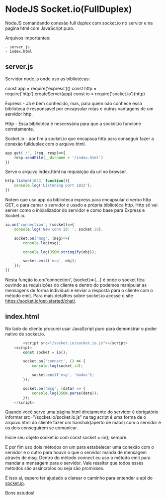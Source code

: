 # NodeJS Socket.io(FullDuplex)
NodeJS comandando conexão full duplex com socket.io no servior e na pagina html com JavaScript puro.

Arquivos importantes:

	- server.js
	- index.html

## server.js

Servidor node.js onde uso as bibliotécas:

const app = require('express')()
const http = require('http').createServer(app)
const io = require('socket.io')(http)

Express - Já é bem conhecido, mas, para quem não conhece essa biblioteca é responsavel por encapsular rotas e outras vantagens de
um servidor http.

Http - Essa bibliotéca é nescessária para que a socket.io funcione corretamente.

Socket.io - por fim a socket.io que encapsua http para conseguir fazer a conexão fullduplex com o arquivo html.

```javascript
app.get('/', (req, resp)=>{
	resp.sendFile(__dirname + '/index.html')
})
```

Serve o arquivo index.html na requisição da url no browser.

```javascript
http.listen(1023, function(){
	console.log('Listening port 1023');
})
```

Notem que uso app da biblioteca express para encapsular o verbo http GET, e para camar o servidor é usado a própria bibliotéca
http. Http só vai server como o inicializador do servidor e como base para Express e Socket.io.

```javascript
io.on('connection', (socket)=>{
	console.log('New conn id: ', socket.id);

	socket.on('msg', (msg)=>{
		console.log(msg);

		console.log(JSON.stringify(obj));

		socket.emit('msg', obj);
	});
})
```

Nesta função io.on('connection', (socket)=>{...} é onde o socket fica ouvindo as requisições do cliente e dentro do podemos
manipular as mensagens de forma individual e enviar a resposta para o cliente com o método emit. Para mais detalhes sobre
socket.io acesse o site https://socket.io/get-started/chat/.

## index.html

No lado do cliente procurei usar JavaScript puro para demonstrar o poder nativo de socket.io.

```javascript
        <script src="/socket.io/socket.io.js"></script>
	<script>
		const socket = io();

		socket.on('connect', () => {
			console.log(socket.id);

			socket.emit('msg', 'dados');
		});

		socket.on('msg', (data) => {
			console.log(JSON.parse(data));
		});
	</script>
```
  
  Quando você serve uma página html diretamente do servidor é obrigatório informar src="/socket.io/socket.io.js" na tag script
  é uma forma de o arquivo html do cliente fazer um hanshak(aperto de mãos) com o servidor e os dois conseguirem se comunicar.
  
  Inicie seu objeto socket.io com const socket = io(); sempre.
  
  E por fim uso dois métodos on um para estabelecer uma conexão com o servidor e o outro para houvir o que o servidor manda de
  mensagem através de msg. Dentro do método connect eu uso o método emit para mandar a mensagem para o servidor. Vale resaltar
  que todos esses métodos são assincrolos ou seja são promisses.
  
  É isso ai, espero ter ajudado a clarear o caminho para entender a api do [socket.io](https://socket.io/get-started/chat/).
  
  Bons estudos!
